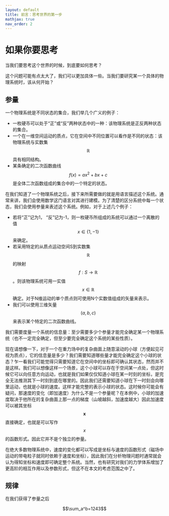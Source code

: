 ```yaml
---
layout: default
title: 前言：思考世界的第一步
mathjax: true
nav_order: 2
---
```


# 如果你要思考

当我们要思考这个世界的时候，到底要如何思考？

这个问题可能有点太大了，我们可以更加具体一些。当我们要研究某一个具体的物理系统时，该从何开始？

## 参量

一个物理系统是不同状态的集合，我们举几个广义的例子：

- 一枚硬币可以处于“正”或“反”两种状态中的一种：该物理系统是正反两种状态的集合。
- 一个在一维空间运动的质点，它在空间中不同位置可以看作是不同的状态：该物理系统与实数集$$\mathbb{R}$$具有相同结构。
- 某条确定的二次函数曲线$$f(x)=ax^2+bx+c$$是全体二次函数组成的集合中的一个特定的状态。

在我们知道了一个物理系统之后，接下来所需要做的就是用语言描述这个系统。通常来讲，我们会使用数学这门语言对其进行建模。为了清楚的区分系统中每一个状态，我们会使用参量来表述这个系统。例如，对于上述几个例子：

- 若将“正”记为1， “反”记为-1，则一枚硬币所组成的系统可以通过一个离散的值$$x\in \{1, -1\}$$来确定。
- 若采用特定的从质点运动空间S到实数集$$\mathbb{R}$$的映射$$f:S\rightarrow \mathbb{R}$$。则该物理系统可用一实值$$x\in \mathbb{R}$$确定。对于N维运动的单个质点则可使用N个实数值组成的矢量来表示。
- 我们可以使用三维矢量$$(a,b,c)$$来表示某个特定的二次函数曲线。

我们需要度量一个系统的信息量：至少需要多少个参量才能完全确定某一个物理系统（也不一定完全确定，但至少要完全确定这个系统的某些性质）。

现在请想像一下，对于一个在重力场中的复杂曲面上随意滚动的小球（方便起见可视为质点），它的信息量是多少？我们需要知道哪些量才能完全确定这个小球的状态？乍一看我们可能觉得只需要知道它在空间中的坐标即可确认其状态，然而并不是这样。我们可以想像这样一个场景，这个小球可以存在于空间某一点处，但这时候它可以向任意方向运动，也就是我们如果仅仅知道小球在某一时刻的坐标，是完全无法推测其下一时刻到底在哪里的。因此我们还需要知道小球在下一时刻会向哪里运动，也就是小球的速度。这样才能完整的表示小球的状态。这时候你可能会有疑问，那速度的变化（即加速度）为什么不是一个参量呢？在本例中，小球的加速度取决于他所在的复杂曲面上那一点的梯度（山坡越斜，加速度越大）因此加速度可以被其坐标$$\bm{x}$$直接确定，也就是可以写作$$x$$的函数形式。因此它并不是个独立的参量。

在绝大多数物理系统中，速度的变化都可以写成是坐标与速度的函数形式（磁场中运动的带电粒子就同时依赖于速度和坐标），因此我们在分析物理问题时通常就会认为得知坐标和速度即可确定整个系统。当然，也有研究对我们的力学体系增加了更高阶的相互作用以及参数形式，但这不在本文的考虑范围之中了。

## 规律

在我们获得了参量之后

$$\sum_a^b=1243$$
